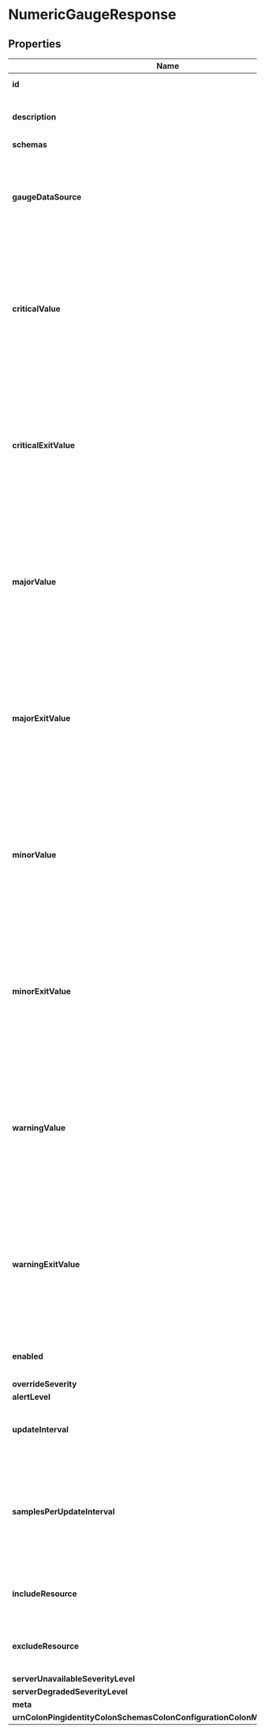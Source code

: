 

# NumericGaugeResponse


## Properties

| Name | Type | Description | Notes |
|------------ | ------------- | ------------- | -------------|
|**id** | **String** | Name of the Gauge |  |
|**description** | **String** | A description for this Gauge |  [optional] |
|**schemas** | **List&lt;EnumnumericGaugeSchemaUrn&gt;** |  |  |
|**gaugeDataSource** | **String** | Specifies the source of data to use in determining this gauge&#39;s current severity. |  |
|**criticalValue** | **Double** | A value that is used to determine whether the current monitored value indicates this gauge&#39;s severity should be &#39;critical&#39;. |  [optional] |
|**criticalExitValue** | **Double** | A value that is used to determine whether the current monitored value indicates this gauge&#39;s severity should no longer be &#39;critical&#39;. |  [optional] |
|**majorValue** | **Double** | A value that is used to determine whether the current monitored value indicates this gauge&#39;s severity should be &#39;major&#39;. |  [optional] |
|**majorExitValue** | **Double** | A value that is used to determine whether the current monitored value indicates this gauge&#39;s severity should no longer be &#39;major&#39;. |  [optional] |
|**minorValue** | **Double** | A value that is used to determine whether the current monitored value indicates this gauge&#39;s severity should be &#39;minor&#39;. |  [optional] |
|**minorExitValue** | **Double** | A value that is used to determine whether the current monitored value indicates this gauge&#39;s severity should no longer be &#39;minor&#39;. |  [optional] |
|**warningValue** | **Double** | A value that is used to determine whether the current monitored value indicates this gauge&#39;s severity should be &#39;warning&#39;. |  [optional] |
|**warningExitValue** | **Double** | A value that is used to determine whether the current monitored value indicates this gauge&#39;s severity should no longer be &#39;warning&#39;. |  [optional] |
|**enabled** | **Boolean** | Indicates whether this Gauge is enabled. |  |
|**overrideSeverity** | **EnumgaugeOverrideSeverityProp** |  |  [optional] |
|**alertLevel** | **EnumgaugeAlertLevelProp** |  |  [optional] |
|**updateInterval** | **String** | The frequency with which this Gauge is updated. |  [optional] |
|**samplesPerUpdateInterval** | **Integer** | Indicates the number of times the monitor data source value will be collected during the update interval. |  [optional] |
|**includeResource** | **List&lt;String&gt;** | Specifies set of resources to be monitored. |  [optional] |
|**excludeResource** | **List&lt;String&gt;** | Specifies resources to exclude from being monitored. |  [optional] |
|**serverUnavailableSeverityLevel** | **EnumgaugeServerUnavailableSeverityLevelProp** |  |  [optional] |
|**serverDegradedSeverityLevel** | **EnumgaugeServerDegradedSeverityLevelProp** |  |  [optional] |
|**meta** | [**MetaMeta**](MetaMeta.md) |  |  [optional] |
|**urnColonPingidentityColonSchemasColonConfigurationColonMessagesColon20** | [**MetaUrnPingidentitySchemasConfigurationMessages20**](MetaUrnPingidentitySchemasConfigurationMessages20.md) |  |  [optional] |



